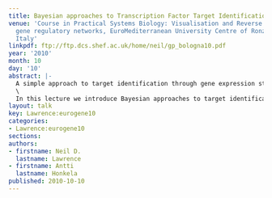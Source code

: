 ```yaml
---
title: Bayesian approaches to Transcription Factor Target Identification
venue: 'Course in Practical Systems Biology: Visualisation and Reverse engineering
  gene regulatory networks, EuroMediterranean University Centre of Ronzano, Bologna,
  Italy'
linkpdf: ftp://ftp.dcs.shef.ac.uk/home/neil/gp_bologna10.pdf
year: '2010'
month: 10
day: '10'
abstract: |-
  A simple approach to target identification through gene expression studies has been to cluster the expression profiles and look for coregulated genes within clusters. Within systems biology mechanistic models of gene expression are typically constructed through differential equations. mRNA’s production is taken to be proportional to transcription factor activity (with the proportionality given by the sensitivity) and the mRNA is assumed to decay at a particular rate. The assumption that coregulated genes have similar profiles is equivalent to assuming both the decay and the sensitivity are high.\
  \
  In this lecture we introduce Bayesian approaches to target identification which make use of sampling approaches to rank candidate lists of targets. We will begin with an introduction to the target identification problem and an overview of the power of Bayesian approaches in solving it. We will then consider how probabilistic models such as Gaussian processes can be used for ranking potential targets of a transcription factor. These models are simple enough to allow genome wide target identification, but rich enough to encode dynamical behavior that, allowing us to identify putative targets even when decay rates are low.
layout: talk
key: Lawrence:eurogene10
categories:
- Lawrence:eurogene10
sections: 
authors:
- firstname: Neil D.
  lastname: Lawrence
- firstname: Antti
  lastname: Honkela
published: 2010-10-10
---
```

